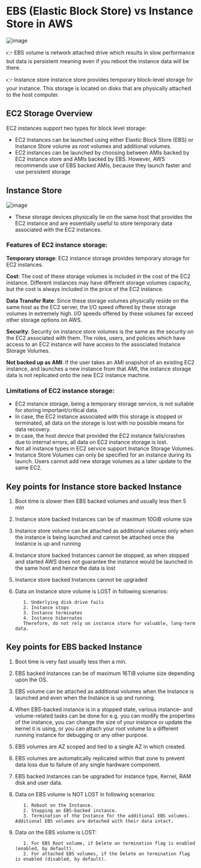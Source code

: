 # EBS (Elastic Block Store) vs Instance Store in AWS

![image](https://user-images.githubusercontent.com/33947539/155942646-db5524fc-8316-4df7-8836-ec43b3742799.png)


👉 EBS volume is network attached drive which results in slow performance but data is persistent meaning even if you reboot the instance data will be there.

👉 Instance store instance store provides temporary block-level storage for your instance. This storage is located on disks that are physically attached to the host computer.

## EC2 Storage Overview
EC2 instances support two types for block level storage: 

- EC2 Instances can be launched using either Elastic Block Store (EBS) or Instance Store volume as root volumes and additional volumes.
- EC2 instances can be launched by choosing between AMIs backed by EC2 instance store and AMIs backed by EBS. However, AWS recommends use of EBS backed AMIs, because they launch faster and use persistent storage

## Instance Store
![image](https://user-images.githubusercontent.com/33947539/155943553-08043040-8941-4f7e-92c7-7e7c57802e33.png)

- These storage devices physically lie on the same host that provides the EC2 instance and are essentially useful to store temporary data associated with the EC2 instances. 

### Features of EC2 instance storage:

**Temporary storage**: EC2 instance storage provides temporary storage for EC2 instances.

**Cost**: The cost of these storage volumes is included in the cost of the EC2 instance. Different instances may have different storage volumes capacity, but the cost is always included in the price of the EC2 instance.

**Data Transfer Rate**: Since these storage volumes physically reside on the same host as the EC2 server, the I/O speed offered by these storage volumes in extremely high. I/O speeds offered by these volumes far exceed other storage options on AWS.

**Security**: Security on instance store volumes is the same as the security on the EC2 associated with them. The roles, users, and policies which have access to an EC2 instance will have access to the associated Instance Storage Volumes.

**Not backed up as AMI**: If the user takes an AMI snapshot of an existing EC2 instance, and launches a new instance from that AMI, the instance storage data is not replicated onto the new EC2 instance machine.

### Limitations of EC2 instance storage:

- EC2 instance storage, being a temporary storage service, is not suitable for storing important/critical data.
- In case, the EC2 instance associated with this storage is stopped or terminated, all data on the storage is lost with no possible means for data recovery.
- In case, the host device that provided the EC2 instance fails/crashes due to internal errors, all data on EC2 instance storage is lost.
- Not all instance types in EC2 service support Instance Storage Volumes.
- Instance Store Volumes can only be specified for an instance during its launch. Users cannot add new storage volumes as a later update to the same EC2.

## Key points for Instance store backed Instance
1. Boot time is slower then EBS backed volumes and usually less then 5 min
2. Instance store backed Instances can be of maximum 10GiB volume size
3. Instance store volume can be attached as additional volumes only when the instance is being launched and cannot be attached once the Instance is up and running
4. Instance store backed Instances cannot be stopped, as when stopped and started AWS does not guarantee the instance would be launched in the same host and hence the data is lost
5. Instance store backed Instances cannot be upgraded
6. Data on Instance store volume is LOST in following scenarios:

          1. Underlying disk drive fails
          2. Instance stops
          3. Instance terminates
          4. Instance hibernates
          Therefore, do not rely on instance store for valuable, long-term data.

## Key points for EBS backed Instance
1. Boot time is very fast usually less then a min.
2. EBS backed Instances can be of maximum 16TiB volume size depending upon the OS.
3. EBS volume can be attached as additional volumes when the Instance is launched and even when the Instance is up and running.
4. When EBS-backed instance is in a stopped state, various instance– and volume-related tasks can be done for e.g. you can modify the properties of the instance, you can change the size of your instance or update the kernel it is using, or you can attach your root volume to a different running instance for debugging or any other purpose.
5. EBS volumes are AZ scoped and tied to a single AZ in which created.
6. EBS volumes are automatically replicated within that zone to prevent data loss due to failure of any single hardware component.
7. EBS backed Instances can be upgraded for instance type, Kernel, RAM disk and user data.
8. Data on EBS volume is NOT LOST in following scenarios:

          1. Reboot on the Instance.
          2. Stopping an EBS-backed instance.
          3. Termination of the Instance for the additional EBS volumes. Additional EBS volumes are detached with their data intact.

9. Data on the EBS volume is LOST:

          1. For EBS Root volume, if Delete on termination flag is enabled (enabled, by default).
          2. For attached EBS volumes, if the Delete on termination flag is enabled (disabled, by default).
